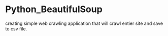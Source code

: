 # Python_BeautifulSoup
creating simple web crawling application that will crawl entier site and save to csv file.
